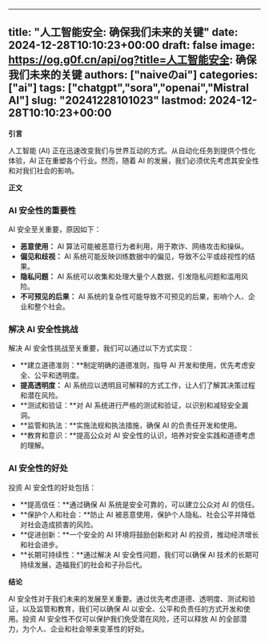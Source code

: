 
---
title: "人工智能安全: 确保我们未来的关键"
date: 2024-12-28T10:10:23+00:00
draft: false
image: https://og.g0f.cn/api/og?title=人工智能安全: 确保我们未来的关键
authors: ["naiveのai"]
categories: ["ai"]
tags: ["chatgpt","sora","openai","Mistral AI"]
slug: "20241228101023"
lastmod: 2024-12-28T10:10:23+00:00
---
**引言**

人工智能 (AI) 正在迅速改变我们与世界互动的方式。从自动化任务到提供个性化体验，AI 正在重塑各个行业。然而，随着 AI 的发展，我们必须优先考虑其安全性和对我们社会的影响。

**正文**

### AI 安全性的重要性

AI 安全至关重要，原因如下：

- **恶意使用：** AI 算法可能被恶意行为者利用，用于欺诈、网络攻击和操纵。
- **偏见和歧视：** AI 系统可能反映训练数据中的偏见，导致不公平或歧视性的结果。
- **隐私问题：** AI 系统可以收集和处理大量个人数据，引发隐私问题和滥用风险。
- **不可预见的后果：** AI 系统的复杂性可能导致不可预见的后果，影响个人、企业和整个社会。

### 解决 AI 安全性挑战

解决 AI 安全性挑战至关重要，我们可以通过以下方式实现：

- **建立道德准则：**制定明确的道德准则，指导 AI 开发和使用，优先考虑安全、公平和透明度。
- **提高透明度：** AI 系统应以透明且可解释的方式工作，让人们了解其决策过程和潜在风险。
- **测试和验证：**对 AI 系统进行严格的测试和验证，以识别和减轻安全漏洞。
- **监管和执法：**实施法规和执法措施，确保 AI 的负责任开发和使用。
- **教育和意识：**提高公众对 AI 安全性的认识，培养对安全实践和道德考虑的理解。

### AI 安全性的好处

投资 AI 安全性的好处包括：

- **提高信任：**通过确保 AI 系统是安全可靠的，可以建立公众对 AI 的信任。
- **保护个人和社会：**防止 AI 被恶意使用，保护个人隐私、社会公平并降低对社会造成损害的风险。
- **促进创新：**一个安全的 AI 环境将鼓励创新和对 AI 的投资，推动经济增长和社会进步。
- **长期可持续性：**通过解决 AI 安全性问题，我们可以确保 AI 技术的长期可持续发展，造福我们的社会和子孙后代。

**结论**

AI 安全性对于我们未来的发展至关重要。通过优先考虑道德、透明度、测试和验证，以及监管和教育，我们可以确保 AI 以安全、公平和负责任的方式开发和使用。投资 AI 安全性不仅可以保护我们免受潜在风险，还可以释放 AI 的全部潜力，为个人、企业和社会带来变革性的好处。